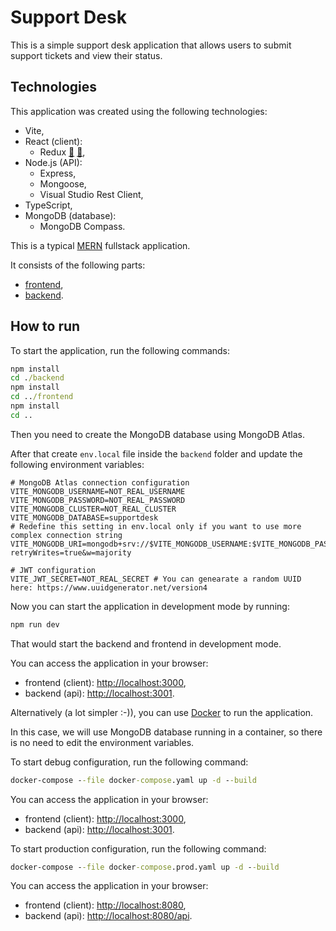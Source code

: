 # Support Desk

This is a simple support desk application that allows users to submit support tickets and view their status.

## Technologies

This application was created using the following technologies:

- Vite,
- React (client):
  - Redux [:file_folder:](https://addons.mozilla.org/en-US/firefox/addon/reduxdevtools/) [:file_folder:](https://chrome.google.com/webstore/detail/redux-devtools/lmhkpmbekcpmknklioeibfkpmmfibljd),
- Node.js (API):
  - Express,
  - Mongoose,
  - Visual Studio Rest Client,
- TypeScript,
- MongoDB (database):
  - MongoDB Compass.

This is a typical [MERN](https://www.bocasay.com/how-does-the-mern-stack-work/) fullstack application.

It consists of the following parts:

- [frontend](./frontend),
- [backend](./backend).

## How to run

To start the application, run the following commands:

```cmd
npm install
cd ./backend
npm install
cd ../frontend
npm install
cd ..
```

Then you need to create the MongoDB database using MongoDB Atlas.

After that create `env.local` file inside the `backend` folder and update the following environment variables:

```env
# MongoDB Atlas connection configuration
VITE_MONGODB_USERNAME=NOT_REAL_USERNAME
VITE_MONGODB_PASSWORD=NOT_REAL_PASSWORD
VITE_MONGODB_CLUSTER=NOT_REAL_CLUSTER
VITE_MONGODB_DATABASE=supportdesk
# Redefine this setting in env.local only if you want to use more complex connection string
VITE_MONGODB_URI=mongodb+srv://$VITE_MONGODB_USERNAME:$VITE_MONGODB_PASSWORD@$VITE_MONGODB_CLUSTER/$VITE_MONGODB_DATABASE?retryWrites=true&w=majority

# JWT configuration
VITE_JWT_SECRET=NOT_REAL_SECRET # You can genearate a random UUID here: https://www.uuidgenerator.net/version4
```

Now you can start the application in development mode by running:

```cmd
npm run dev
```

That would start the backend and frontend in development mode.

You can access the application in your browser:

- frontend (client): [http://localhost:3000](http://localhost:3000),
- backend (api): [http://localhost:3001](http://localhost:3001).

Alternatively (a lot simpler :-)), you can use [Docker](https://www.docker.com/) to run the application.

In this case, we will use MongoDB database running in a container, so there is no need to edit the environment variables.

To start debug configuration, run the following command:

```cmd
docker-compose --file docker-compose.yaml up -d --build
```

You can access the application in your browser:

- frontend (client): [http://localhost:3000](http://localhost:3000),
- backend (api): [http://localhost:3001](http://localhost:3001).

To start production configuration, run the following command:

```cmd
docker-compose --file docker-compose.prod.yaml up -d --build
```

You can access the application in your browser:

- frontend (client): [http://localhost:8080](http://localhost:8080),
- backend (api): [http://localhost:8080/api](http://localhost:8080/api).
